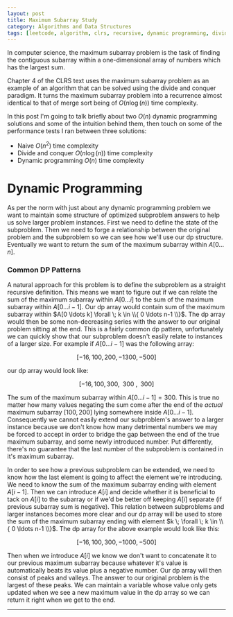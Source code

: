 ```yaml
---
layout: post
title: Maximum Subarray Study
category: Algorithms and Data Structures
tags: [leetcode, algorithm, clrs, recursive, dynamic programming, divide and conquer]
---
```


In computer science, the maximum subarray problem is the task of finding the
contiguous subarray within a one-dimensional array of numbers which has the
largest sum.

Chapter 4 of the CLRS text uses the maximum subarray problem as an example of an
algorithm that can be solved using the divide and conquer paradigm. It turns the maximum
subarray problem into a recurrence almost identical to that of merge sort being of $O(n\log(n))$
time complexity.

In this post I'm going to talk briefly about two $O(n)$ dynamic programming solutions and some of the
intuition behind them, then touch on some of the performance tests I ran between three solutions:

 - Naive $O(n^2)$ time complexity
 - Divide and conquer $O(n\log(n))$ time complexity
 - Dynamic programming $O(n)$ time complexity

# Dynamic Programming

As per the norm with just about any dynamic programming problem we want
to maintain some structure of optimized subproblem answers to help us
solve larger problem instances. First we need to define the state of the
subproblem. Then we need to forge a relationship between the original
problem and the subproblem so we can see how we'll use our dp structure.
Eventually we want to return the sum of the maximum subarray within $A[0 \ldots n]$.

### Common DP Patterns

A natural approach for this problem is to define the subproblem as a straight
recursive definition. This means we want to figure out if we can relate the
sum of the maximum subarray within $A[0 \ldots i]$ to the sum of the maximum
subarray within $A[0 \ldots i-1]$. Our dp array would contain sum of the maximum
subarray within $A[0 \ldots k] \forall \; k \in \\{ 0 \ldots n-1 \\}$. The dp
array would then be some non-decreasing series with the answer to our original
problem sitting at the end. This is a fairly common dp pattern, unfortunately
we can quickly show that our subproblem doesn't easily relate to instances of
a larger size. For example if $A[0 \ldots i-1]$ was the following array:

$$[-16, 100, 200, -1300, -500]$$

our dp array would look like:

$$[-16, 100, 300, \;\; 300 \;, \;\; 300]$$

The sum of the maximum subarray within $A[0 \ldots i-1] = 300$. This is true no
matter how many values negating the sum come after the end of the *actual* maximum
subarray $[100, 200]$ lying somewhere inside $A[0 \ldots i-1]$. Consequently we
cannot easily extend our subproblem's answer to a larger instance because we don't
know how many detrimental numbers we may be forced to accept in order to bridge the
gap between the end of the true maximum subarray, and some newly introduced number.
Put differently, there's no guarantee that the last number of the subproblem is
contained in it's maximum subarray.

In order to see how a previous subproblem can be extended, we need to know how the
last element is going to affect the element we're introducing. We need to know the
sum of the maximum subarray ending with element $A[i-1]$. Then we can introduce $A[i]$
and decide whether it is beneficial to tack on $A[i]$ to the subarray or if we'd be
better off keeping $A[i]$ separate (if previous subarray sum is negative). This
relation between subproblems and larger instances becomes more clear and our dp array
will be used to store the sum of the maximum subarray ending with element $k \; \forall \; k \in \\{ 0 \ldots n-1 \\}$.
The dp array for the above example would look like this:

$$[-16, 100, 300, -1000, -500]$$

Then when we introduce $A[i]$ we know we don't want to concatenate it to
our previous maximum subarray because whatever it's value is automatically
beats its value plus a negative number. Our dp array will then consist of
peaks and valleys. The answer to our original problem is the largest of these
peaks. We can maintain a variable whose value only gets updated when we see a
new maximum value in the dp array so we can return it right when we get to the
end.

--------